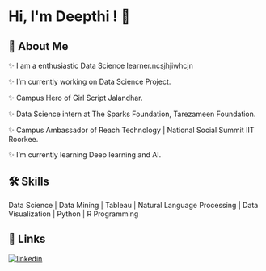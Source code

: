 
# Hi, I'm Deepthi ! 👋

  
## 🚀 About Me
✨ I am a enthusiastic Data Science learner.ncsjhjiwhcjn

✨ I’m currently working on Data Science Project.

✨ Campus Hero of Girl Script Jalandhar.

✨ Data Science intern at The Sparks Foundation, Tarezameen Foundation.
 
✨ Campus Ambassador of Reach Technology | National Social Summit IIT Roorkee.

✨ I’m currently learning Deep learning and AI.


## 🛠 Skills
Data Science | Data Mining | Tableau | Natural Language Processing | Data Visualization | Python | R Programming

  
## 🔗 Links

[![linkedin](https://img.shields.io/badge/linkedin-0A66C2?style=for-the-badge&logo=linkedin&logoColor=white)](https://www.linkedin.com/in/deepthi-m-1107/)
